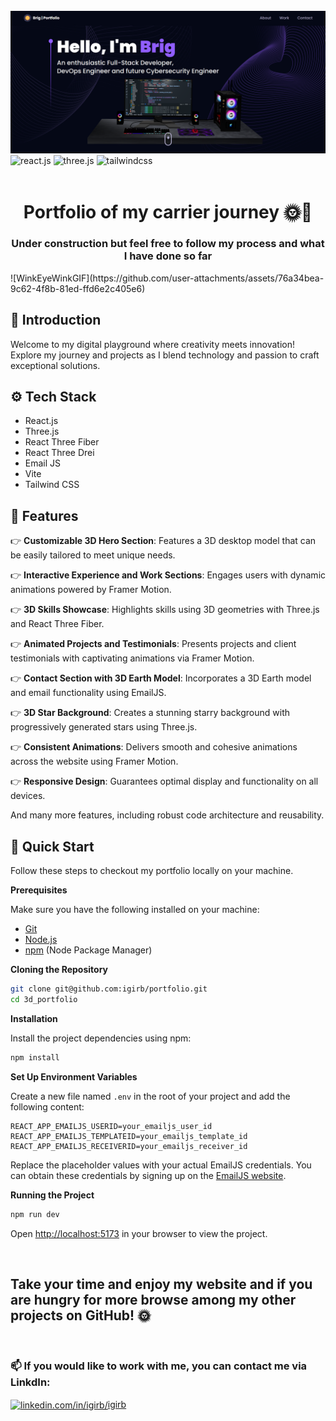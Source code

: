 <div>
  <br />
      <img src="https://github.com/igirb/portfolio/blob/main/src/assets/portfheader.png" alt="Project Banner">
    </a>
  <br />

  <div>
    <img src="https://img.shields.io/badge/-React_JS-black?style=for-the-badge&logoColor=white&logo=react&color=61DAFB" alt="react.js" />
    <img src="https://img.shields.io/badge/-Three_JS-black?style=for-the-badge&logoColor=white&logo=threedotjs&color=000000" alt="three.js" />
    <img src="https://img.shields.io/badge/-Tailwind_CSS-black?style=for-the-badge&logoColor=white&logo=tailwindcss&color=06B6D4" alt="tailwindcss" />
  </div>

  <br />

  <h1 align="center">Portfolio of my carrier journey 🌞🚀</h1>
  <h3 align="center">Under construction but feel free to follow my process and what I have done so far</h3>
  ![WinkEyeWinkGIF](https://github.com/user-attachments/assets/76a34bea-9c62-4f8b-81ed-ffd6e2c405e6)

## <a name="introduction">🤖 Introduction</a>

Welcome to my digital playground where creativity meets innovation! Explore my journey and projects as I blend technology and passion to craft exceptional solutions.

## <a name="tech-stack">⚙️ Tech Stack</a>

- React.js
- Three.js
- React Three Fiber
- React Three Drei
- Email JS
- Vite
- Tailwind CSS

## <a name="features">🔋 Features</a>

👉 **Customizable 3D Hero Section**: Features a 3D desktop model that can be easily tailored to meet unique needs.

👉 **Interactive Experience and Work Sections**: Engages users with dynamic animations powered by Framer Motion.

👉 **3D Skills Showcase**: Highlights skills using 3D geometries with Three.js and React Three Fiber.

👉 **Animated Projects and Testimonials**: Presents projects and client testimonials with captivating animations via Framer Motion.

👉 **Contact Section with 3D Earth Model**: Incorporates a 3D Earth model and email functionality using EmailJS.

👉 **3D Star Background**: Creates a stunning starry background with progressively generated stars using Three.js.

👉 **Consistent Animations**: Delivers smooth and cohesive animations across the website using Framer Motion.

👉 **Responsive Design**: Guarantees optimal display and functionality on all devices.

And many more features, including robust code architecture and reusability.

## <a name="quick-start">🤸 Quick Start</a>

Follow these steps to checkout my portfolio locally on your machine.

**Prerequisites**

Make sure you have the following installed on your machine:

- [Git](https://git-scm.com/)
- [Node.js](https://nodejs.org/en)
- [npm](https://www.npmjs.com/) (Node Package Manager)

**Cloning the Repository**

```bash
git clone git@github.com:igirb/portfolio.git
cd 3d_portfolio
```

**Installation**

Install the project dependencies using npm:

```bash
npm install
```

**Set Up Environment Variables**

Create a new file named `.env` in the root of your project and add the following content:

```env
REACT_APP_EMAILJS_USERID=your_emailjs_user_id
REACT_APP_EMAILJS_TEMPLATEID=your_emailjs_template_id
REACT_APP_EMAILJS_RECEIVERID=your_emailjs_receiver_id
```

Replace the placeholder values with your actual EmailJS credentials. You can obtain these credentials by signing up on the [EmailJS website](https://www.emailjs.com/).

**Running the Project**

```bash
npm run dev
```

Open [http://localhost:5173](http://localhost:5173) in your browser to view the project.

<br />

## Take your time and enjoy my website and if you are hungry for more browse among my other projects on GitHub! 🌞

<br />

<h3 align="left">📫 If you would like to work with me, you can contact me via LinkdIn:</h3>

<p align="left">
<a href="https://linkedin.com/in/igirb/" target="blank"><img align="center" src="https://raw.githubusercontent.com/rahuldkjain/github-profile-readme-generator/master/src/images/icons/Social/linked-in-alt.svg" alt="linkedin.com/in/igirb/" height="20" width="15"/>igirb</a>
</p>

#
